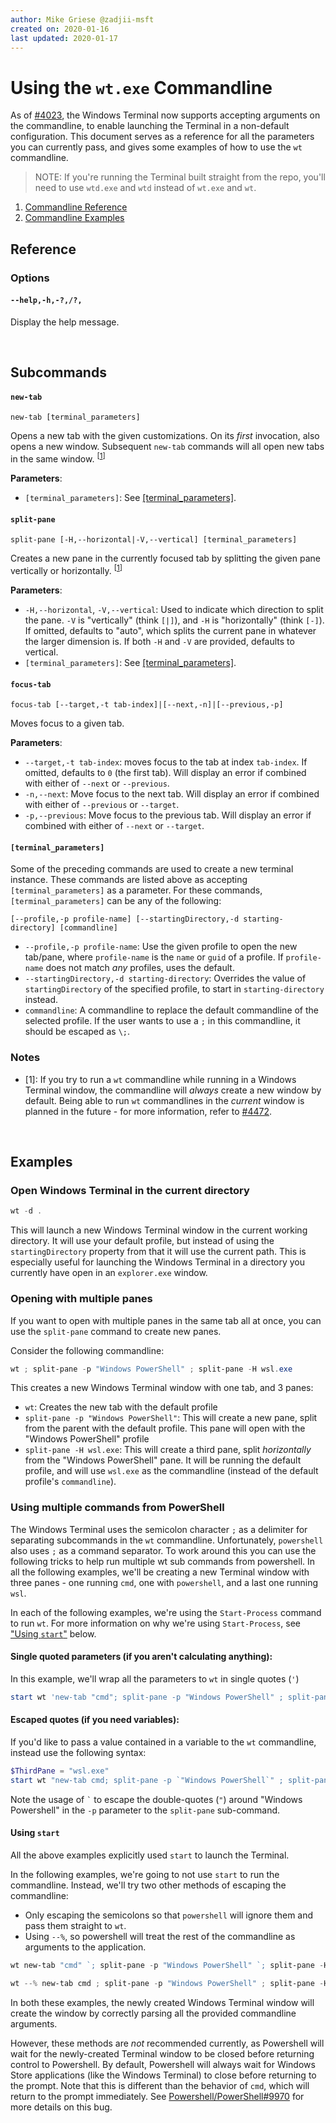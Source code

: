 ```yaml
---
author: Mike Griese @zadjii-msft
created on: 2020-01-16
last updated: 2020-01-17
---
```


# Using the `wt.exe` Commandline

As of [#4023], the Windows Terminal now supports accepting arguments on the
commandline, to enable launching the Terminal in a non-default configuration.
This document serves as a reference for all the parameters you can currently
pass, and gives some examples of how to use the `wt` commandline.

> NOTE: If you're running the Terminal built straight from the repo, you'll need
> to use `wtd.exe` and `wtd` instead of `wt.exe` and `wt`.

1. [Commandline Reference](#Reference)
1. [Commandline Examples](#Examples)

## Reference

### Options

#### `--help,-h,-?,/?,`

Display the help message.

<br>

## Subcommands

#### `new-tab`

`new-tab [terminal_parameters]`

Opens a new tab with the given customizations. On its _first_ invocation, also
opens a new window. Subsequent `new-tab` commands will all open new tabs in the
same window. <sup>[[1](#footnote-1)]</sup>

**Parameters**:

* `[terminal_parameters]`: See [[terminal_parameters]](#terminal_parameters).

#### `split-pane`

`split-pane [-H,--horizontal|-V,--vertical] [terminal_parameters]`

Creates a new pane in the currently focused tab by splitting the given pane
vertically or horizontally. <sup>[[1](#footnote-1)]</sup>

**Parameters**:

* `-H,--horizontal`, `-V,--vertical`: Used to indicate which direction to split
  the pane. `-V` is "vertically" (think `[|]`), and `-H` is "horizontally"
  (think `[-]`). If omitted, defaults to "auto", which splits the current pane
  in whatever the larger dimension is. If both `-H` and `-V` are provided,
  defaults to vertical.
* `[terminal_parameters]`: See [[terminal_parameters]](#terminal_parameters).

#### `focus-tab`

`focus-tab [--target,-t tab-index]|[--next,-n]|[--previous,-p]`

Moves focus to a given tab.

**Parameters**:

* `--target,-t tab-index`: moves focus to the tab at index `tab-index`. If
  omitted, defaults to `0` (the first tab). Will display an error if combined
  with either of `--next` or `--previous`.
* `-n,--next`: Move focus to the next tab. Will display an error if combined
  with either of `--previous` or `--target`.
* `-p,--previous`: Move focus to the previous tab. Will display an error if
  combined with either of `--next` or `--target`.

#### `[terminal_parameters]`

Some of the preceding commands are used to create a new terminal instance.
These commands are listed above as accepting `[terminal_parameters]` as a
parameter. For these commands, `[terminal_parameters]` can be any of the
following:

`[--profile,-p profile-name] [--startingDirectory,-d starting-directory] [commandline]`

* `--profile,-p profile-name`: Use the given profile to open the new tab/pane,
  where `profile-name` is the `name` or `guid` of a profile. If `profile-name`
  does not match _any_ profiles, uses the default.
* `--startingDirectory,-d starting-directory`: Overrides the value of
  `startingDirectory` of the specified profile, to start in `starting-directory`
  instead.
* `commandline`: A commandline to replace the default commandline of the
  selected profile. If the user wants to use a `;` in this commandline, it
  should be escaped as `\;`.

### Notes

* <span id="footnote-1"></span> [1]: If you try to run a `wt` commandline while running in a Windows Terminal window, the commandline will _always_ create a new window by default. Being able to run `wt` commandlines in the _current_ window is planned in the future - for more information, refer to [#4472].

<br>

## Examples

### Open Windows Terminal in the current directory

```powershell
wt -d .
```

This will launch a new Windows Terminal window in the current working directory.
It will use your default profile, but instead of using the `startingDirectory`
property from that it will use the current path. This is especially useful for
launching the Windows Terminal in a directory you currently have open in an
`explorer.exe` window.

### Opening with multiple panes

If you want to open with multiple panes in the same tab all at once, you can use
the `split-pane` command to create new panes.

Consider the following commandline:

```powershell
wt ; split-pane -p "Windows PowerShell" ; split-pane -H wsl.exe
```

This creates a new Windows Terminal window with one tab, and 3 panes:

* `wt`: Creates the new tab with the default profile
* `split-pane -p "Windows PowerShell"`: This will create a new pane, split from
  the parent with the default profile. This pane will open with the "Windows
  PowerShell" profile
* `split-pane -H wsl.exe`: This will create a third pane, split _horizontally_
  from the "Windows PowerShell" pane. It will be running the default profile,
  and will use `wsl.exe` as the commandline (instead of the default profile's
  `commandline`).


### Using multiple commands from PowerShell

The Windows Terminal uses the semicolon character `;` as a delimiter for
separating subcommands in the `wt` commandline. Unfortunately, `powershell` also
uses `;` as a command separator. To work around this you can use the following
tricks to help run multiple wt sub commands from powershell. In all the
following examples, we'll be creating a new Terminal window with three panes -
one running `cmd`, one with `powershell`, and a last one running `wsl`.

In each of the following examples, we're using the `Start-Process` command to
run `wt`. For more information on why we're using `Start-Process`, see ["Using
`start`"](#using-start) below.

#### Single quoted parameters (if you aren't calculating anything):

In this example, we'll wrap all the parameters to `wt` in single quotes (`'`)

```PowerShell
start wt 'new-tab "cmd"; split-pane -p "Windows PowerShell" ; split-pane -H wsl.exe'
```

#### Escaped quotes (if you need variables):

If you'd like to pass a value contained in a variable to the `wt` commandline,
instead use the following syntax:

```PowerShell
$ThirdPane = "wsl.exe"
start wt "new-tab cmd; split-pane -p `"Windows PowerShell`" ; split-pane -H $ThirdPane"
```

Note the usage of  `` ` `` to escape the double-quotes (`"`) around "Windows
Powershell" in the `-p` parameter to the `split-pane` sub-command.

#### Using `start`

All the above examples explicitly used `start` to launch the Terminal.

In the following examples, we're going to not use `start` to run the
commandline. Instead, we'll try two other methods of escaping the commandline:
* Only escaping the semicolons so that `powershell` will ignore them and pass
  them straight to `wt`.
* Using `--%`, so powershell will treat the rest of the commandline as arguments
  to the application.

```PowerShell
wt new-tab "cmd" `; split-pane -p "Windows PowerShell" `; split-pane -H wsl.exe
```

```Powershell
wt --% new-tab cmd ; split-pane -p "Windows PowerShell" ; split-pane -H wsl.exe
```

In both these examples, the newly created Windows Terminal window will create
the window by correctly parsing all the provided commandline arguments.

However, these methods are _not_ recommended currently, as Powershell will wait
for the newly-created Terminal window to be closed before returning control to
Powershell. By default, Powershell will always wait for Windows Store
applications (like the Windows Terminal) to close before returning to the
prompt. Note that this is different than the behavior of `cmd`, which will return
to the prompt immediately. See
[Powershell/PowerShell#9970](https://github.com/PowerShell/PowerShell/issues/9970)
for more details on this bug.


[#4023]: https://github.com/microsoft/terminal/pull/4023
[#4472]: https://github.com/microsoft/terminal/issues/4472
